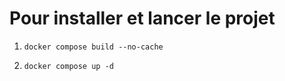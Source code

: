 # Pour installer et lancer le projet

1. `docker compose build --no-cache`

2. `docker compose up -d`
